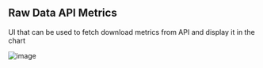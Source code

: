 ## Raw Data API Metrics

UI that can be used to fetch download metrics from API and display it in the chart

![image](https://github.com/user-attachments/assets/28ac405d-eb27-4f6d-a4a3-6bd1a0a5b82a)
